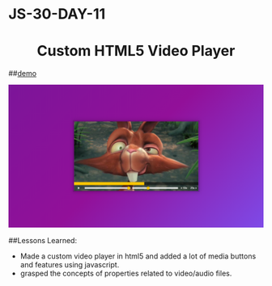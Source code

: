 # JS-30-DAY-11

<h1 align="center"> Custom HTML5 Video Player  </h1>

##[demo](https://cenacrharsh.github.io/JS-30-DAY-11/)

![ss.png](./ss.png)

##Lessons Learned:

- Made a custom video player in html5 and added a lot of media buttons and features using javascript.
- grasped the concepts of properties related to video/audio files.
